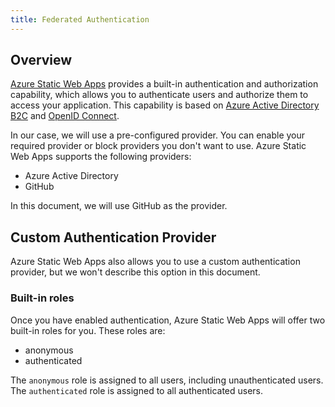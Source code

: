```yaml
---
title: Federated Authentication
---
```


## Overview

[Azure Static Web Apps](https://learn.microsoft.com/azure/static-web-apps/authentication-authorization) provides a built-in authentication and authorization capability, which allows you to authenticate users and authorize them to access your application. This capability is based on [Azure Active Directory B2C](https://docs.microsoft.com/en-us/azure/active-directory-b2c/overview) and [OpenID Connect](https://docs.microsoft.com/en-us/azure/active-directory-b2c/overview).

In our case, we will use a pre-configured provider. You can enable your required provider or block providers you don't want to use. Azure Static Web Apps supports the following providers:

- Azure Active Directory
- GitHub

In this document, we will use GitHub as the provider.

## Custom Authentication Provider

Azure Static Web Apps also allows you to use a custom authentication provider, but we won't describe this option in this document.

### Built-in roles

Once you have enabled authentication, Azure Static Web Apps will offer two built-in roles for you. These roles are:

- anonymous
- authenticated

The `anonymous` role is assigned to all users, including unauthenticated users. The `authenticated` role is assigned to all authenticated users.
